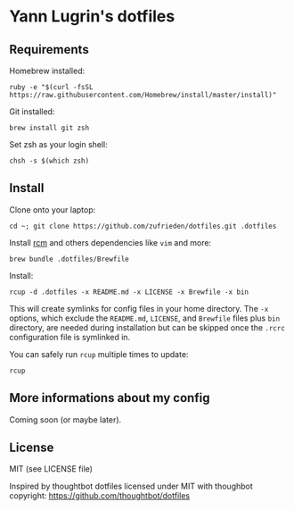 Yann Lugrin's dotfiles
===================

Requirements
------------

Homebrew installed:

    ruby -e "$(curl -fsSL https://raw.githubusercontent.com/Homebrew/install/master/install)"

Git installed:

    brew install git zsh

Set zsh as your login shell:

    chsh -s $(which zsh)

Install
-------

Clone onto your laptop:

    cd ~; git clone https://github.com/zufrieden/dotfiles.git .dotfiles

Install [rcm](https://github.com/thoughtbot/rcm) and others dependencies
like `vim` and more:

    brew bundle .dotfiles/Brewfile

Install:

    rcup -d .dotfiles -x README.md -x LICENSE -x Brewfile -x bin

This will create symlinks for config files in your home directory. The `-x`
options, which exclude the `README.md`, `LICENSE`, and `Brewfile` files plus
`bin` directory, are needed during installation but can be skipped once the
`.rcrc` configuration file is symlinked in.

You can safely run `rcup` multiple times to update:

    rcup

More informations about my config
---------------------------------

Coming soon (or maybe later).

License
-------

MIT (see LICENSE file)

Inspired by thoughtbot dotfiles licensed under MIT with thoughbot copyright:
https://github.com/thoughtbot/dotfiles

